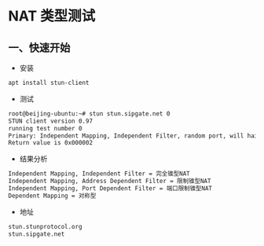 # NAT 类型测试

## 一、快速开始

- 安装

```bash
apt install stun-client
```

- 测试

```bash
root@beijing-ubuntu:~# stun stun.sipgate.net 0
STUN client version 0.97
running test number 0
Primary: Independent Mapping, Independent Filter, random port, will hairpin
Return value is 0x000002


```

- 结果分析

```bash
Independent Mapping, Independent Filter = 完全锥型NAT 
Independent Mapping, Address Dependent Filter = 限制锥型NAT 
Independent Mapping, Port Dependent Filter = 端口限制锥型NAT 
Dependent Mapping = 对称型
```

- 地址

```bash
stun.stunprotocol.org
stun.sipgate.net
```
